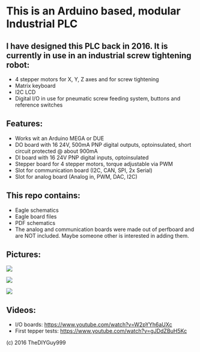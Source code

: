 # This is an Arduino based, modular Industrial PLC

## I have designed this PLC back in 2016. It is currently in use in an industrial screw tightening robot:
- 4 stepper motors for X, Y, Z axes and for screw tightening
- Matrix keyboard
- I2C LCD
- Digital I/O in use for pneumatic screw feeding system, buttons and reference switches

## Features:
- Works wit an Arduino MEGA or DUE
- DO board with 16 24V, 500mA PNP digital outputs, optoinsulated, short circuit protected @ about 900mA
- DI board with 16 24V PNP digital inputs, optoinsulated
- Stepper board for 4 stepper motors, torque adjustable via PWM
- Slot for communication board (I2C, CAN, SPI, 2x Serial)
- Slot for analog board (Analog in, PWM, DAC, I2C)

## This repo contains:
- Eagle schematics
- Eagle board files
- PDF schematics
- The analog and communication boards were made out of perfboard and are NOT included. Maybe someone other is interested in adding them.

## Pictures:
![](https://github.com/TheDIYGuy999/Mega_PLC/blob/master/bottom%20view.jpg)

![](https://github.com/TheDIYGuy999/Mega_PLC/blob/master/top%20view.jpg)

![](https://github.com/TheDIYGuy999/Mega_PLC/blob/master/wired.jpg)

## Videos:
- I/O boards: https://www.youtube.com/watch?v=W2pYYh6aUXc
- First tepper tests: https://www.youtube.com/watch?v=gJDdZBuH5Kc

(c) 2016  TheDIYGuy999
